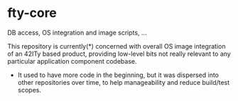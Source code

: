 # fty-core
DB access, OS integration and image scripts, ...

This repository is currently(*) concerned with overall OS image integration
of an 42ITy based product, providing low-level bits not really relevant to
any particular application component codebase.

* It used to have more code in the beginning, but it was dispersed into other
repositories over time, to help manageability and reduce build/test scopes.
